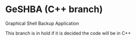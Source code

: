 # GeSHBA (C++ branch)
Graphical Shell Backup Application

This branch is in hold if it is decided the code will be in C++
